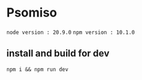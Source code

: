 # Psomiso

`node version : 20.9.0`
`npm version : 10.1.0`


## install and build for dev 

`npm i && npm run dev`